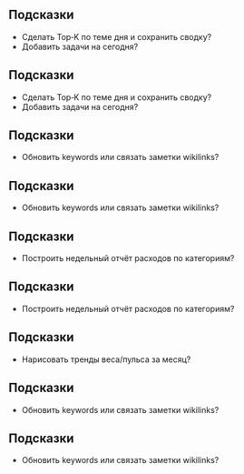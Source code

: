 

## Подсказки

- Сделать Top‑K по теме дня и сохранить сводку?
- Добавить задачи на сегодня?

## Подсказки

- Сделать Top‑K по теме дня и сохранить сводку?
- Добавить задачи на сегодня?

## Подсказки

- Обновить keywords или связать заметки wikilinks?

## Подсказки

- Обновить keywords или связать заметки wikilinks?

## Подсказки

- Построить недельный отчёт расходов по категориям?

## Подсказки

- Построить недельный отчёт расходов по категориям?

## Подсказки

- Нарисовать тренды веса/пульса за месяц?

## Подсказки

- Обновить keywords или связать заметки wikilinks?

## Подсказки

- Обновить keywords или связать заметки wikilinks?

